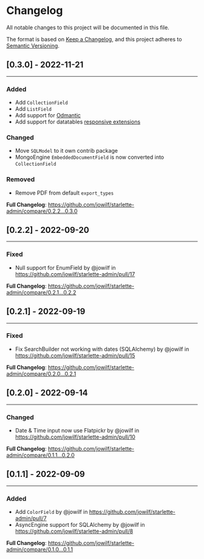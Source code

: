 # Changelog

All notable changes to this project will be documented in this file.

The format is based on [Keep a Changelog](https://keepachangelog.com/en/1.0.0/), and this project adheres
to [Semantic Versioning](https://semver.org/spec/v2.0.0.html).

## [0.3.0] - 2022-11-21

---

### Added

* Add `CollectionField`
* Add `ListField`
* Add support for [Odmantic](https://art049.github.io/odmantic/) 
* Add support for datatables [responsive extensions](https://datatables.net/extensions/responsive/)
  
### Changed

* Move `SQLModel` to it own contrib package
* MongoEngine `EmbeddedDocumentField` is now converted into `CollectionField`

### Removed

* Remove PDF from default `export_types`

**Full Changelog**: https://github.com/jowilf/starlette-admin/compare/0.2.2...0.3.0

## [0.2.2] - 2022-09-20

---

### Fixed

*  Null support for EnumField by @jowilf in https://github.com/jowilf/starlette-admin/pull/17

**Full Changelog**: https://github.com/jowilf/starlette-admin/compare/0.2.1...0.2.2


## [0.2.1] - 2022-09-19

---

### Fixed

* Fix SearchBuilder not working with dates (SQLAlchemy) by @jowilf in https://github.com/jowilf/starlette-admin/pull/15

**Full Changelog**: https://github.com/jowilf/starlette-admin/compare/0.2.0...0.2.1


## [0.2.0] - 2022-09-14

---

### Changed

* Date & Time input now use Flatpickr by @jowilf in https://github.com/jowilf/starlette-admin/pull/10

**Full Changelog**: https://github.com/jowilf/starlette-admin/compare/0.1.1...0.2.0


## [0.1.1] - 2022-09-09

---

### Added

- Add `ColorField` by @jowilf in https://github.com/jowilf/starlette-admin/pull/7
- AsyncEngine support for SQLAlchemy by @jowilf in https://github.com/jowilf/starlette-admin/pull/8


**Full Changelog**: https://github.com/jowilf/starlette-admin/compare/0.1.0...0.1.1